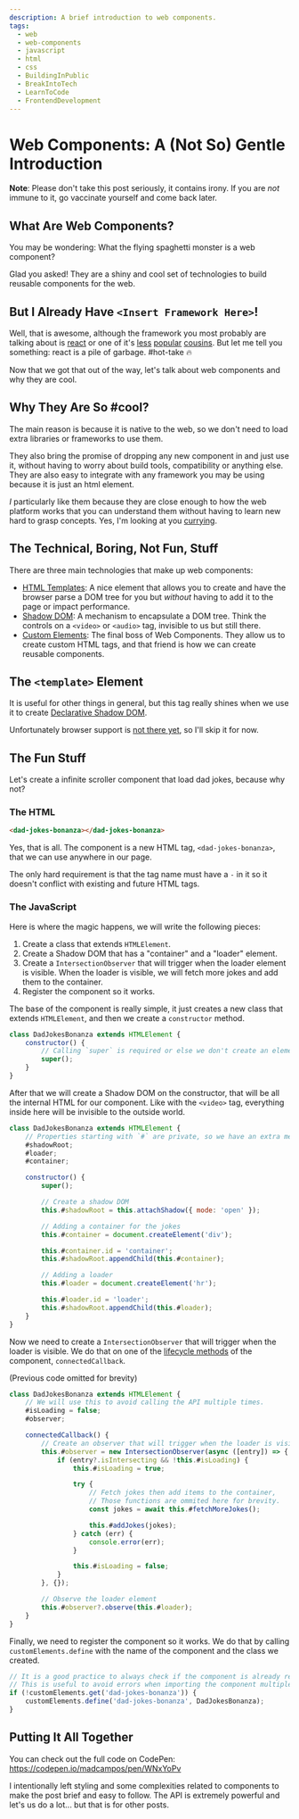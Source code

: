 ```yaml
---
description: A brief introduction to web components.
tags:
  - web
  - web-components
  - javascript
  - html
  - css
  - BuildingInPublic
  - BreakIntoTech
  - LearnToCode
  - FrontendDevelopment
---
```


# Web Components: A (Not So) Gentle Introduction

**Note**: Please don't take this post seriously, it contains irony. If you are _not_ immune to it, go vaccinate yourself and come back later.

## What Are Web Components?

You may be wondering: What the flying spaghetti monster is a web component?

Glad you asked! They are a shiny and cool set of technologies to build reusable components for the web.

## But I Already Have `<Insert Framework Here>`!

Well, that is awesome, although the framework you most probably are talking about is [react](https://react.dev/) or one of it's [less](https://angularjs.org/) [popular](https://svelte.dev/) [cousins](https://vuejs.org/).
But let me tell you something: react is a pile of garbage. #hot-take 🔥

Now that we got that out of the way, let's talk about web components and why they are cool.

## Why They Are So #cool?

The main reason is because it is native to the web, so we don't need to load extra libraries or frameworks to use them.

They also bring the promise of dropping any new component in and just use it, without having to worry about build tools, compatibility or anything else. They are also easy to integrate with any framework you may be using because it is just an html element.

_I_ particularly like them because they are close enough to how the web platform works that you can understand them without having to learn new hard to grasp concepts. Yes, I'm looking at you [currying](https://en.wikipedia.org/wiki/Currying).

## The Technical, Boring, Not Fun, Stuff

There are three main technologies that make up web components:

- [HTML Templates](https://developer.mozilla.org/en-US/docs/Web/HTML/Element/template): A nice element that allows you to create and have the browser parse a DOM tree for you but _without_ having to add it to the page or impact performance.
- [Shadow DOM](https://developer.mozilla.org/en-US/docs/Web/Web_Components/Using_shadow_DOM): A mechanism to encapsulate a DOM tree. Think the controls on a `<video>` or `<audio>` tag, invisible to us but still there.
- [Custom Elements](https://developer.mozilla.org/en-US/docs/Web/Web_Components/Using_custom_elements): The final boss of Web Components. They allow us to create custom HTML tags, and that friend is how we can create reusable components.

## The `<template>` Element

It is useful for other things in general, but this tag really shines when we use it to create [Declarative Shadow DOM](https://developer.chrome.com/articles/declarative-shadow-dom/).

Unfortunately browser support is [not there yet](https://caniuse.com/declarative-shadow-dom), so I'll skip it for now.

## The Fun Stuff

Let's create a infinite scroller component that load dad jokes, because why not?

### The HTML

```html
<dad-jokes-bonanza></dad-jokes-bonanza>
```

Yes, that is all. The component is a new HTML tag, `<dad-jokes-bonanza>`, that we can use anywhere in our page.

The only hard requirement is that the tag name must have a `-` in it so it doesn't conflict with existing and future HTML tags.

### The JavaScript

Here is where the magic happens, we will write the following pieces:

1. Create a class that extends `HTMLElement`.
2. Create a Shadow DOM that has a "container" and a "loader" element.
3. Create a `IntersectionObserver` that will trigger when the loader element is visible. When the loader is visible, we will fetch more jokes and add them to the container.
5. Register the component so it works.

The base of the component is really simple, it just creates a new class that extends `HTMLElement`, and then we create a `constructor` method.

```javascript
class DadJokesBonanza extends HTMLElement {
	constructor() {
		// Calling `super` is required or else we don't create an element and the browser will yell at us.
		super();
	}
}
```

After that we will create a Shadow DOM on the constructor, that will be all the internal HTML for our component. Like with the `<video>` tag, everything inside here will be invisible to the outside world.

```javascript
class DadJokesBonanza extends HTMLElement {
	// Properties starting with `#` are private, so we have an extra mechanism to keep the logic inside the component.
	#shadowRoot;
	#loader;
	#container;

	constructor() {
		super();

		// Create a shadow DOM
		this.#shadowRoot = this.attachShadow({ mode: 'open' });

		// Adding a container for the jokes
		this.#container = document.createElement('div');

		this.#container.id = 'container';
		this.#shadowRoot.appendChild(this.#container);

		// Adding a loader
		this.#loader = document.createElement('hr');

		this.#loader.id = 'loader';
		this.#shadowRoot.appendChild(this.#loader);
	}
}
```

Now we need to create a `IntersectionObserver` that will trigger when the loader is visible. We do that on one of the [lifecycle methods](https://developer.mozilla.org/en-US/docs/Web/API/Web_components/Using_custom_elements#using_the_lifecycle_callbacks) of the component, `connectedCallback`.

(Previous code omitted for brevity)

```javascript
class DadJokesBonanza extends HTMLElement {
	// We will use this to avoid calling the API multiple times.
	#isLoading = false;
	#observer;

	connectedCallback() {
		// Create an observer that will trigger when the loader is visible
		this.#observer = new IntersectionObserver(async ([entry]) => {
			if (entry?.isIntersecting && !this.#isLoading) {
				this.#isLoading = true;

				try {
					// Fetch jokes then add items to the container,
					// Those functions are ommited here for brevity.
					const jokes = await this.#fetchMoreJokes();

					this.#addJokes(jokes);
				} catch (err) {
					console.error(err);
				}

				this.#isLoading = false;
			}
		}, {});

		// Observe the loader element
		this.#observer?.observe(this.#loader);
	}
}
```

Finally, we need to register the component so it works. We do that by calling `customElements.define` with the name of the component and the class we created.

```javascript
// It is a good practice to always check if the component is already registered.
// This is useful to avoid errors when importing the component multiple times from a single file.
if (!customElements.get('dad-jokes-bonanza')) {
	customElements.define('dad-jokes-bonanza', DadJokesBonanza);
}
```

## Putting It All Together

You can check out the full code on CodePen: https://codepen.io/madcampos/pen/WNxYoPv

I intentionally left styling and some complexities related to components to make the post brief and easy to follow.
The API is extremely powerful and let's us do a lot... but that is for other posts.
